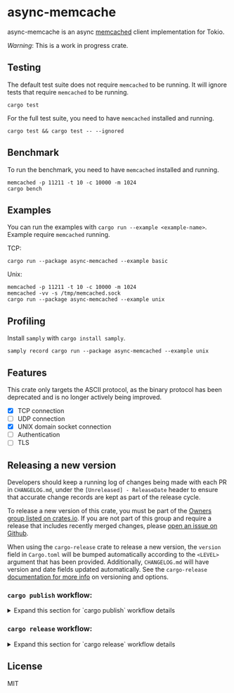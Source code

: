 # async-memcache

async-memcache is an async [memcached](https://memcached.org/) client implementation for Tokio.

*Warning*: This is a work in progress crate.

## Testing

The default test suite does not require `memcached` to be running. It will ignore tests that require `memcached` to be running.
```
cargo test
```

For the full test suite, you need to have `memcached` installed and running.

```
cargo test && cargo test -- --ignored
```

## Benchmark

To run the benchmark, you need to have `memcached` installed and running.

```
memcached -p 11211 -t 10 -c 10000 -m 1024
cargo bench
```

## Examples

You can run the examples with `cargo run --example <example-name>`. Example require `memcached` running.

TCP:
```
cargo run --package async-memcached --example basic
```

Unix:
```
memcached -p 11211 -t 10 -c 10000 -m 1024
memcached -vv -s /tmp/memcached.sock
cargo run --package async-memcached --example unix
```

## Profiling

Install `samply` with `cargo install samply`.

`samply record cargo run --package async-memcached --example unix`

## Features

This crate only targets the ASCII protocol, as the binary protocol has been deprecated and is no
longer actively being improved.

- [x] TCP connection
- [ ] UDP connection
- [x] UNIX domain socket connection
- [ ] Authentication
- [ ] TLS

## Releasing a new version

Developers should keep a running log of changes being made with each PR in `CHANGELOG.md`, under the `[Unreleased] - ReleaseDate`
header to ensure that accurate change records are kept as part of the release cycle.

To release a new version of this crate, you must be part of the [Owners group listed on crates.io](https://crates.io/crates/async-memcached).  If you are not part of this group and require a release that includes recently merged changes, please [open an issue on Github](https://github.com/Shopify/async-memcached/issues).

When using the `cargo-release` crate to release a new version, the `version` field in `Cargo.toml` will be bumped automatically according to the `<LEVEL>` argument that has been provided.  Additionally, `CHANGELOG.md` will have version and date fields updated
automatically.  See the `cargo-release` [documentation for more info](https://github.com/crate-ci/cargo-release) on versioning and options.

### `cargo publish` workflow:
<details>
<summary>Expand this section for `cargo publish` workflow details</summary>

- Ensure the your `main` branch is up to date:
```bash
$ git checkout main
$ git pull
```
- Checkout a new branch with the release version name:
```bash
$ git checkout -b "release v<VERSION>"
```
- Update the `version` field in `Cargo.toml` to reflect the desired new version of the crate, following [semantic versioning best practices](semver.org).
- Update the `CHANGELOG.md` such that the latest changes are under a header with the new version & release date:
```
## [Unreleased] - ReleaseDate

### Added
- a cool new feature

### Changed
- something to be more optimized
```
Should be updated to:
```
## [Unreleased] - ReleaseDate

## [Major.Minor.Patch] - 20YY-MM-DD

### Added
- a cool new feature

### Changed
- something to be more optimized
```
- Push your changes to the remote, get approval and merge your PR
- Update your `main` branch again:
```bash
$ git checkout main
$ git pull
```
- Run `cargo publish --dry-run` to perform a dry run, ensuring that your publishing process will proceed as expected.
- Run `cargo publish` to [publish the new version](https://doc.rust-lang.org/cargo/commands/cargo-publish.html) of this crate to crates.io.

</details>

### `cargo release` workflow:

<details>
<summary>Expand this section for `cargo release` workflow details</summary>

- Ensure the `main` branch is up to date:
```bash
$ git checkout main
$ git pull
```
- Checkout a new branch with the release version name:
```bash
$ git checkout -b "release v<VERSION>"
```
- Open a PR on GitHub and fill out the PR template for a release.  Provide the `cargo release` dryrun output in the PR body.

<details>
<summary>Expand this selection to see example dryrun output with the `Cargo.toml` and `CHANGELOG.md` files changed:</summary>

```bash
$ cargo release patch -v
[2024-09-09T17:37:47Z DEBUG reqwest::connect] starting new connection: https://index.crates.io/
[2024-09-09T17:37:48Z DEBUG cargo_release::steps] Files changed in async-memcached since v0.3.0: [
        "/async-memcached/CHANGELOG.md",
        "/async-memcached/benches/bench.rs",
        "/async-memcached/src/connection.rs",
        "/async-memcached/src/lib.rs",
        "/async-memcached/src/value_serializer.rs",
    ]
[2024-09-09T17:37:48Z DEBUG globset] glob converted to regex: Glob { glob: "**/*", re: "(?-u)^(?:/?|.*/)[^/]*$", opts: GlobOptions { case_insensitive: false, literal_separator: true, backslash_escape: true, empty_alternates: false }, tokens: Tokens([RecursivePrefix, ZeroOrMore]) }
[2024-09-09T17:37:48Z DEBUG globset] built glob set; 0 literals, 1 basenames, 0 extensions, 0 prefixes, 0 suffixes, 0 required extensions, 1 regexes
   Upgrading async-memcached from 0.3.0 to 0.3.1
[2024-09-09T17:37:48Z DEBUG cargo_release::ops::cargo] change:
    --- /async-memcached/Cargo.toml   original
    +++ /async-memcached/Cargo.toml   updated
    @@ -1,6 +1,6 @@
     [package]
     name = "async-memcached"
    -version = "0.3.0"
    +version = "0.3.1"
     authors = ["Toby Lawrence <toby@nuclearfurnace.com>"]
     edition = "2018"
     readme = "README.md"

[2024-09-09T17:37:48Z DEBUG cargo_release::steps::release] updating lock file
[2024-09-09T17:37:48Z DEBUG cargo_release::ops::replace] processing replacements for file async-memcached/CHANGELOG.md
   Replacing in CHANGELOG.md
--- CHANGELOG.md        original
+++ CHANGELOG.md        replaced
@@ -10,6 +10,8 @@

 ## [Unreleased] - ReleaseDate

+## [0.3.1] - 2024-09-09
+
 ### Changed

 - `set` and `add` methods can now accept `uint`-type argument for value in addition to `&str` and `&String` types.  The original implementation used an `AsRef` trait bound, which has been replaced with a custom `AsMemcachedValue` trait bound that should cover all of the applicable incoming types.
 ```
</details>

- Once your PR is approved, run `cargo release <LEVEL> -v --execute` and select yes (`y`) to confirm that you would like to publish to crates.io.  This will automatically update the `version` field in `Cargo.toml` and replace the `## [Unreleased] - ReleaseDate` header in `CHANGELOG.md` with the appropriate version and date automatically, and then publish the crate with those changes included.  These changes will also be pushed to your remote branch.
- Merge your PR so that `main` and the released crate version are in parity.

</details>

## License

MIT
